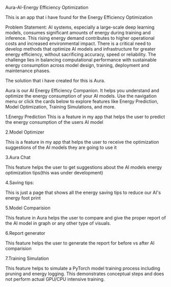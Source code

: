 Aura-AI-Energy Efficiency Optimization

This is an app that i have found for the Energy Efficiency Optimization

Problem Statement:
AI systems, especially a large-scale deep learning models, consumes significant amounts of energy during training and inference. This rising energy demand contributes to higher operational costs and increased environmental impact. There is a critical need to develop methods that optimize AI models and infrastructure for greater energy efficiency, without sacrificing accuracy, speed or reliability. The challenge lies in balancing computational performance with sustainable energy consumption across model design, training, deployment and maintenance phases.

The solution that i have created for this is Aura.

Aura is our AI Energy Efficiency Companion. It helps you understand and optimize the energy consumption of your AI models. Use the navigation menu or click the cards below to explore features like Energy Prediction, Model Optimization, Training Simulations, and more.

1.Energy Prediction
This is a feature in my app that helps the user to predict the energy consumption of the users AI model

2.Model Optimizer

This is a feature in my app that helps the user to receive the optimization suggestions of the AI models they are going to use it

3.Aura Chat

This feature helps the user to get suggestions about the AI models energy optimization tips(this was under development)

4.Saving tips: 

This is just a page that shows all the energy saving tips to reduce our AI's energy foot print

5.Model Comparision

This feature in Aura helps the user to compare and give the proper report of the AI model in graph or any other type of visuals.

6.Report generator

This feature helps the user to generate the report for before vs after AI comparision 

7.Training Simulation

This feature helps to simulate a PyTorch model training process including pruning and energy logging. This demonstrates conceptual steps and does not perform actual GPU/CPU intensive training.
